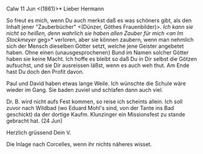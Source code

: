  Calw 11 Jun <(1861)>*
Lieber Hermann

So freut es mich, wenn Du auch merkst daß es was schöners gibt, als den Inhalt jener "Zauberbücher" <(Dünzer, Göthes Frauenbilder)>*. Ich kann sie nicht so heißen, denn wahrlich sie haben allen Zauber für mich <an Im Stockmeyer* geg>* verloren, aber sie können zaubern, wenn man nehmlich sich der Mensch dieselben Götter setzt, welche jene Geister angebetet haben. Ohne einen (unausgesprochenen) Bund im Namen solcher Götter haben sie keine Macht. Ich hoffe es bleibt so daß Du in Dir selbst die Götzen aufsuchst, und sie Dir ausreissen läßst, wenn es auch weh thut. Am Ende hast Du doch den Profit davon.

Paul und David haben etwas lange Weile. Ich wünschte die Schule wäre wieder im Gang. Sie baden zuviel und schlafen dann auch viel.

Dr. B. wird nicht aufs Fest kommen, so reise ich scheints allein. Ich soll zuvor nach Wildbad (wo Eduard Mohl's sind, von der Tante ins Bad geschickt) da der dortige Kaufm. Klunzinger ein Missionsfest zu stande gebracht hat. (24 Jun)

 Herzlich grüssend
 Dein V.

Die Inlage nach Corcelles, wenn ihr nichts näheres wisset.

